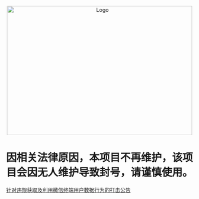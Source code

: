 <p align="center">
  <img src="logo.png" width="500px" height="350px" alt=" Logo">
</p>

# 因相关法律原因，本项目不再维护，该项目会因无人维护导致封号，请谨慎使用。

[针对违规获取及利用微信终端用户数据行为的打击公告](https://mp.weixin.qq.com/s/A6h4ZLTE2EPrY7kJ5fHE2g)







